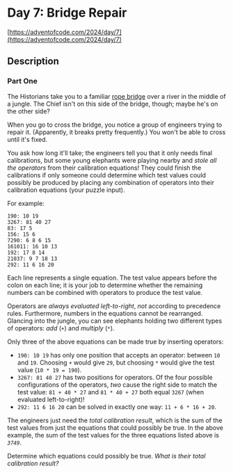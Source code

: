# Day 7: Bridge Repair

[https://adventofcode.com/2024/day/7](https://adventofcode.com/2024/day/7)

## Description

### Part One

The Historians take you to a familiar [rope bridge](https://adventofcode.com/2022/day/9) over a river in the middle of a jungle. The Chief isn't on this side of the bridge, though; maybe he's on the other side?

When you go to cross the bridge, you notice a group of engineers trying to repair it. (Apparently, it breaks pretty frequently.) You won't be able to cross until it's fixed.

You ask how long it'll take; the engineers tell you that it only needs final calibrations, but some young elephants were playing nearby and _stole all the operators_ from their calibration equations! They could finish the calibrations if only someone could determine which test values could possibly be produced by placing any combination of operators into their calibration equations (your puzzle input).

For example:

    190: 10 19
    3267: 81 40 27
    83: 17 5
    156: 15 6
    7290: 6 8 6 15
    161011: 16 10 13
    192: 17 8 14
    21037: 9 7 18 13
    292: 11 6 16 20
    

Each line represents a single equation. The test value appears before the colon on each line; it is your job to determine whether the remaining numbers can be combined with operators to produce the test value.

Operators are _always evaluated left-to-right_, _not_ according to precedence rules. Furthermore, numbers in the equations cannot be rearranged. Glancing into the jungle, you can see elephants holding two different types of operators: _add_ (`+`) and _multiply_ (`*`).

Only three of the above equations can be made true by inserting operators:

*   `190: 10 19` has only one position that accepts an operator: between `10` and `19`. Choosing `+` would give `29`, but choosing `*` would give the test value (`10 * 19 = 190`).
*   `3267: 81 40 27` has two positions for operators. Of the four possible configurations of the operators, _two_ cause the right side to match the test value: `81 + 40 * 27` and `81 * 40 + 27` both equal `3267` (when evaluated left-to-right)!
*   `292: 11 6 16 20` can be solved in exactly one way: `11 + 6 * 16 + 20`.

The engineers just need the _total calibration result_, which is the sum of the test values from just the equations that could possibly be true. In the above example, the sum of the test values for the three equations listed above is _`3749`_.

Determine which equations could possibly be true. _What is their total calibration result?_
